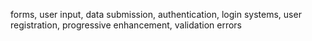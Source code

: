 forms, user input, data submission, authentication, login systems, user registration, progressive enhancement, validation errors